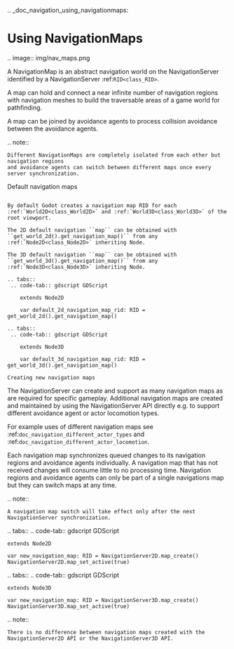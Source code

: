 .. _doc_navigation_using_navigationmaps:

Using NavigationMaps
====================

.. image:: img/nav_maps.png

A NavigationMap is an abstract navigation world on the NavigationServer identified by a NavigationServer :ref:`RID<class_RID>`.

A map can hold and connect a near infinite number of navigation regions with navigation meshes to build the traversable areas of a game world for pathfinding.

A map can be joined by avoidance agents to process collision avoidance between the avoidance agents.

.. note::

    Different NavigationMaps are completely isolated from each other but navigation regions
    and avoidance agents can switch between different maps once every server synchronization.

Default navigation maps
~~~~~~~~~~~~~~~~~~~~~~~

By default Godot creates a navigation map RID for each :ref:`World2D<class_World2D>` and :ref:`World3D<class_World3D>` of the root viewport.

The 2D default navigation ``map`` can be obtained with ``get_world_2d().get_navigation_map()`` from any :ref:`Node2D<class_Node2D>` inheriting Node.

The 3D default navigation ``map`` can be obtained with ``get_world_3d().get_navigation_map()`` from any :ref:`Node3D<class_Node3D>` inheriting Node.

.. tabs::
 .. code-tab:: gdscript GDScript

    extends Node2D

    var default_2d_navigation_map_rid: RID = get_world_2d().get_navigation_map()

.. tabs::
 .. code-tab:: gdscript GDScript

    extends Node3D

    var default_3d_navigation_map_rid: RID = get_world_3d().get_navigation_map()

Creating new navigation maps
~~~~~~~~~~~~~~~~~~~~~~~~~~~~

The NavigationServer can create and support as many navigation maps as are required for specific gameplay.
Additional navigation maps are created and maintained by using the NavigationServer API
directly e.g. to support different avoidance agent or actor locomotion types.

For example uses of different navigation maps see :ref:`doc_navigation_different_actor_types` and :ref:`doc_navigation_different_actor_locomotion`.

Each navigation map synchronizes queued changes to its navigation regions and avoidance agents individually.
A navigation map that has not received changes will consume little to no processing time.
Navigation regions and avoidance agents can only be part of a single navigations map but they can switch maps at any time.

.. note::

    A navigation map switch will take effect only after the next NavigationServer synchronization.

.. tabs::
 .. code-tab:: gdscript GDScript

    extends Node2D

    var new_navigation_map: RID = NavigationServer2D.map_create()
    NavigationServer2D.map_set_active(true)

.. tabs::
 .. code-tab:: gdscript GDScript

    extends Node3D

    var new_navigation_map: RID = NavigationServer3D.map_create()
    NavigationServer3D.map_set_active(true)

.. note::

    There is no difference between navigation maps created with the NavigationServer2D API or the NavigationServer3D API.
